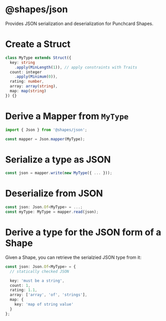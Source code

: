# @shapes/json

Provides JSON serialization and deserialization for Punchcard Shapes.

# Create a Struct

```ts
class MyType extends Struct({
  key: string
    .apply(MinLength(1)), // apply constraints with Traits
  count: integer
    .apply(Minimum(0)),
  rating: number,
  array: array(string),
  map: map(string)
}) {}
```

# Derive a Mapper from `MyType`

```ts
import { Json } from '@shapes/json';

const mapper = Json.mapper(MyType);
```

# Serialize a type as JSON

```ts
const json = mapper.write(new MyType({ ... }));
```

# Deserialize from JSON

```ts
const json: Json.Of<MyType> = ...;
const myType: MyType = mapper.read(json);
```

# Derive a type for the JSON form of a Shape
Given a Shape, you can retrieve the serialzied JSON type from it:
```ts
const json: Json.Of<MyType> = {
  // statically checked JSON

  key: 'must be a string',
  count: 1,
  rating: 1.1,
  array: ['array', 'of', 'strings'],
  map: {
    key: 'map of string value'
  }
};
```